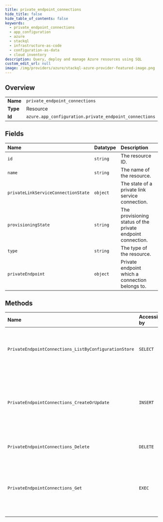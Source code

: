 ```yaml
---
title: private_endpoint_connections
hide_title: false
hide_table_of_contents: false
keywords:
  - private_endpoint_connections
  - app_configuration
  - azure    
  - stackql
  - infrastructure-as-code
  - configuration-as-data
  - cloud inventory
description: Query, deploy and manage Azure resources using SQL
custom_edit_url: null
image: /img/providers/azure/stackql-azure-provider-featured-image.png
---
```

  
    

## Overview
<table><tbody>
<tr><td><b>Name</b></td><td><code>private_endpoint_connections</code></td></tr>
<tr><td><b>Type</b></td><td>Resource</td></tr>
<tr><td><b>Id</b></td><td><code>azure.app_configuration.private_endpoint_connections</code></td></tr>
</tbody></table>

## Fields
| Name | Datatype | Description |
|:-----|:---------|:------------|
| `id` | `string` | The resource ID. |
| `name` | `string` | The name of the resource. |
| `privateLinkServiceConnectionState` | `object` | The state of a private link service connection. |
| `provisioningState` | `string` | The provisioning status of the private endpoint connection. |
| `type` | `string` | The type of the resource. |
| `privateEndpoint` | `object` | Private endpoint which a connection belongs to. |
## Methods
| Name | Accessible by | Required Params | Description |
|:-----|:--------------|:----------------|:------------|
| `PrivateEndpointConnections_ListByConfigurationStore` | `SELECT` | `configStoreName, resourceGroupName, subscriptionId` | Lists all private endpoint connections for a configuration store. |
| `PrivateEndpointConnections_CreateOrUpdate` | `INSERT` | `configStoreName, privateEndpointConnectionName, resourceGroupName, subscriptionId` | Update the state of the specified private endpoint connection associated with the configuration store. |
| `PrivateEndpointConnections_Delete` | `DELETE` | `configStoreName, privateEndpointConnectionName, resourceGroupName, subscriptionId` | Deletes a private endpoint connection. |
| `PrivateEndpointConnections_Get` | `EXEC` | `configStoreName, privateEndpointConnectionName, resourceGroupName, subscriptionId` | Gets the specified private endpoint connection associated with the configuration store. |
